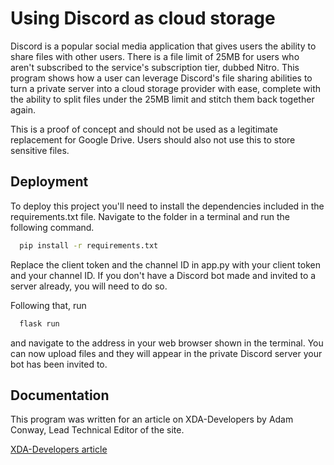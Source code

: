
# Using Discord as cloud storage
Discord is a popular social media application that gives users the ability to share files with other users. There is a file limit of 25MB for users who aren't subscribed to the service's subscription tier, dubbed Nitro. This program shows how a user can leverage Discord's file sharing abilities to turn a private server into a cloud storage provider with ease, complete with the ability to split files under the 25MB limit and stitch them back together again.

This is a proof of concept and should not be used as a legitimate replacement for Google Drive. Users should also not use this to store sensitive files.


## Deployment

To deploy this project you'll need to install the dependencies included in the requirements.txt file. Navigate to the folder in a terminal and run the following command.

```bash
  pip install -r requirements.txt
```

Replace the client token and the channel ID in app.py with your client token and your channel ID. If you don't have a Discord bot made and invited to a server already, you will need to do so.

Following that, run

```bash
  flask run
```

and navigate to the address in your web browser shown in the terminal. You can now upload files and they will appear in the private Discord server your bot has been invited to.
## Documentation
This program was written for an article on XDA-Developers by Adam Conway, Lead Technical Editor of the site.

[XDA-Developers article](https://www.xda-developers.com/discord-google-drive-cloud-storage/)

